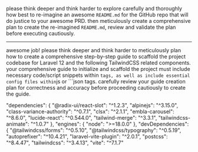 please think deeper and think harder to explore carefully and thoroughly how best to re-imagine an awesome `README.md` for the GitHub repo that will do justice to your awesome PRD. then meticulously create a comprehensive plan to create the re-imagined `README.md`, review and validate the plan before executing cautiously.

---

awesome job! please think deeper and think harder to meticulously plan how to create a comprehensive step-by-step guide to scaffold the project codebase for Laravel 12 and the following TailwindCSS related components. your comprehensive guide to initialize and scaffold the project must include necessary code/script snippets within ``` tags, as well as include essential config files within ```js or ```json tags. carefully review your guide creation plan for correctness and accuracy before proceeding cautiously to create the guide.

  "dependencies": {
    "@radix-ui/react-slot": "^1.2.3",
    "alpinejs": "^3.15.0",
    "class-variance-authority": "^0.7.1",
    "clsx": "^2.1.1",
    "embla-carousel": "^8.6.0",
    "lucide-react": "^0.544.0",
    "tailwind-merge": "^3.3.1",
    "tailwindcss-animate": "^1.0.7"
  },
  "engines": {
    "node": ">=18.0.0"
  },
  "devDependencies": {
    "@tailwindcss/forms": "^0.5.10",
    "@tailwindcss/typography": "^0.5.19",
    "autoprefixer": "^10.4.21",
    "laravel-vite-plugin": "^2.0.1",
    "postcss": "^8.4.47",
    "tailwindcss": "^3.4.13",
    "vite": "^7.1.7"
    
